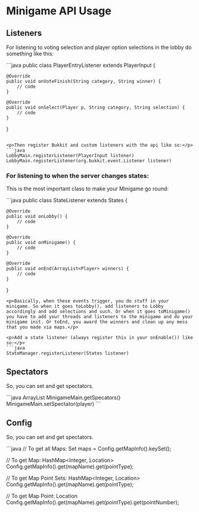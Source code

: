 <h1>Minigame API Usage</h1>

<h2>Listeners</h2>

<p>For listening to voting selection and player option selections in the lobby do something like this:</p>
```java
public class PlayerEntryListener extends PlayerInput {

    @Override
	public void onVoteFinish(String category, String winner) {
	    // code
	}
	
	@Override
	public void onSelect(Player p, String category, String selection) {
	    // code
	}
	
}
```

<p>Then register Bukkit and custom listeners with the api like so:</p>
```java
LobbyMain.registerListener(PlayerInput listener)
LobbyMain.registerListener(org.bukkit.event.Listener listener)
```

<h3>For listening to when the server changes states:</h3>
<p>This is the most important class to make your Minigame go round:</p>
```java
public class StateListener extends States {

    @Override
	public void onLobby() {
	    // code
	}
	
	@Override
	public void onMinigame() {
	    // code
	}
	
	@Override
	public void onEnd(ArrayList<Player> winners) {
	    // code
	}
	
}
```
<p>Basically, when these events trigger, you do stuff in your minigame. So when it goes toLobby(), add listeners to Lobby accordingly and add selections and such. Or when it goes toMinigame() you have to add your threads and listeners to the minigame and do your minigame init. Or toEnd, you award the winners and clean up any mess that you made via maps.</p>

<p>Add a state listener (always register this in your onEnable()) like so:</p>
```java
StateManager.registerListener(States listener)
```

<h2>Spectators</h2>
<p>So, you can set and get spectators.</p>
```java
ArrayList<Player> MinigameMain.getSpecators()
MinigameMain.setSpectator(player)
```

<h2>Config</h2>
<p>So, you can set and get spectators.</p>
```java
// To get all Maps:
Set<String> maps = Config.getMapInfo().keySet();

// To get Map:
HashMap<Integer, Location> Config.getMapInfo().get(mapName).get(pointType);

// To get Map Point Sets: 
HashMap<Integer, Location> Config.getMapInfo().get(mapName).get(pointType);

// To get Map Point: 
Location Config.getMapInfo().get(mapName).get(pointType).get(pointNumber);
```
